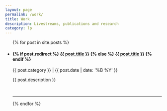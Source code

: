 ```yaml
---
layout: page
permalink: /work/
title: Work
description: Livestreams, publications and research
category: lp
---
```


<ul class="post-list">
    {% for post in site.posts %}
      <li>
        <h4>
          {% if post.redirect %}
            <a class="post-title" href="{{ post.redirect}}">{{ post.title }}</a>
          {% else %}
            <a class="post-title" href="{{ post.url | prepend: site.baseurl }}">{{ post.title }}</a>
          {% endif %}
        </h4>
        <p class="post-meta"><a class="post-tag">{{ post.category }}</a> | {{ post.date | date: '%B %Y' }}</p>
        <p>{{ post.description }}</p>
        <br/>
        <hr/>
      </li>
    {% endfor %}
</ul>